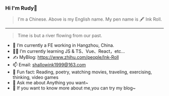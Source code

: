 
### Hi I'm Rudy👋
> I'm a Chinese. Above is my English name.
> My pen name is  🖋  Ink Roll.

---

> Time is but a river flowing from our past.

- 🤖 I’m currently a FE working in Hangzhou, China.
- 👨‍💻 I’m currently learning JS & TS、Vue、React，etc...
- ✍️ MyBlog: https://www.zhihu.com/people/Ink-Roll
- 📫 Email: shallowink1999@163.com
- 🎣 Fun fact: Reading, poetry, watching movies, traveling, exercising, thinking, video games
- 💬 Ask me about Anything you want~
- 📔 If you want to know more about me,you can try my blog~

